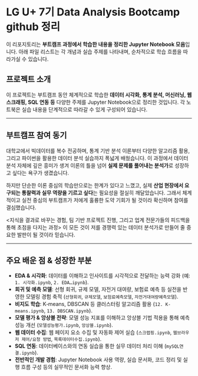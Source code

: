# LG U+ 7기 Data Analysis Bootcamp github 정리

이 리포지토리는 **부트캠프 과정에서 학습한 내용을 정리한 Jupyter Notebook 모음**입니다. 아래 파일 리스트는 각 개념과 실습 주제를 나타내며, 순차적으로 학습 흐름을 따라가실 수 있습니다.


##  프로젝트 소개
이 프로젝트는 부트캠프 동안 체계적으로 학습한 **데이터 시각화, 통계 분석, 머신러닝, 웹 스크래핑, SQL 연동 등** 다양한 주제를 Jupyter Notebook으로 정리한 것입니다. 각 노트북은 실습 내용을 단계적으로 따라갈 수 있게 구성되어 있습니다.

---

##  부트캠프 참여 동기
대학교에서 빅데이터를 복수 전공하며, 통계 기반 분석 이론부터 다양한 알고리즘 활용, 그리고 파이썬을 활용한 데이터 분석 실습까지 폭넓게 배웠습니다. 이 과정에서 데이터 분석 자체에 깊은 흥미가 생겨 이론의 틀을 넘어 **실제 문제를 풀어내는 분석가**로 성장하고 싶다는 욕구가 생겼습니다.

하지만 단순한 이론 중심의 학습만으로는 한계가 있다고 느꼈고, 실제 **산업 현장에서 요구되는 통찰력과 실무 역량을 기르고 싶다**는 필요성을 절실히 깨달았습니다. 그래서 체계적이고 실전 중심의 부트캠프가 저에게 훌륭한 도약 기회가 될 것이라 확신하며 참여를 결심했습니다.

<지식을 결과로 바꾸는 경험, 팀 기반 프로젝트 진행, 그리고 업계 전문가들의 피드백을 통해 초점을 다지는 과정> 이 모든 것이 저를 경쟁력 있는 데이터 분석가로 만들어 줄 중요한 발판이 될 것이라 믿습니다.

---

##  주요 배운 점 & 성장한 부분
- **EDA & 시각화**: 데이터를 이해하고 인사이트를 시각적으로 전달하는 능력 강화 (예: `1. 시각화.ipynb`, `2. EDA…ipynb`).
- **회귀 및 예측 모델**: 선형 회귀, 규제 모델, 자전거 대여량, 보험료 예측 등 실전을 반영한 모델링 경험 축적 (`선형회귀`, `규제모델`, `보험료예측모델`, `자전거대여량예측모델`).
- **비지도 학습**: K‑means, DBSCAN 등 클러스터링 알고리즘 활용 (`12. K-means.ipynb`, `13. DBSCAN.ipynb`).
- **모델 평가 & 앙상블 전략**: 모델 성능 지표를 이해하고 앙상블 기법 적용을 통해 예측 성능 개선 (`모델성능평가.ipynb`, `앙상블.ipynb`).
- **웹 데이터 수집**: 웹 페이지 요소 수집 및 자동화 제어 실습 (`스크랩핑.ipynb`, `웹브라우저 제어/요청 방법`, `목록데이터수집.ipynb`).
- **SQL 연동**: 데이터베이스와의 연동 실습을 통한 실무 데이터 처리 이해 (`mySQL연결.ipynb`).
- **전반적인 개발 경험**: Jupyter Notebook 사용 역량, 실습 문서화, 코드 정리 및 실행 흐름 구성 등의 실무적인 문서화 능력 향상.
